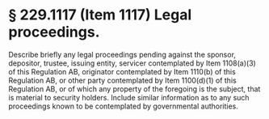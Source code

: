 # § 229.1117   (Item 1117) Legal proceedings.

Describe briefly any legal proceedings pending against the sponsor, depositor, trustee, issuing entity, servicer contemplated by Item 1108(a)(3) of this Regulation AB, originator contemplated by Item 1110(b) of this Regulation AB, or other party contemplated by Item 1100(d)(1) of this Regulation AB, or of which any property of the foregoing is the subject, that is material to security holders. Include similar information as to any such proceedings known to be contemplated by governmental authorities.




